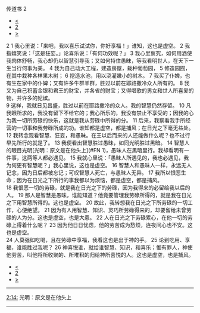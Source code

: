 ﻿





 传道书 2




* [<](bible/ECC01.md)
* [2](bible/ECC.md)
* [>](bible/ECC03.md)



 
2 
1 我心里说：「来吧，我以喜乐试试你，你好享福！」谁知，这也是虚空。 
2 我指嬉笑说：「这是狂妄。」论喜乐说：「有何功效呢？」 
3 我心里察究，如何用酒使我肉体舒畅，我心却仍以智慧引导我；又如何持住愚昧，等我看明世人，在天下一生当行何事为美。 
4 我为自己动大工程，建造房屋，栽种葡萄园， 
5 修造园囿，在其中栽种各样果木树； 
6 挖造水池，用以浇灌嫩小的树木。 
7 我买了仆婢，也有生在家中的仆婢；又有许多牛群羊群，胜过以前在耶路撒冷众人所有的。 
8 我又为自己积蓄金银和君王的财宝，并各省的财宝；又得唱歌的男女和世人所喜爱的物，并许多的妃嫔。  
9 这样，我就日见昌盛，胜过以前在耶路撒冷的众人。我的智慧仍然存留。 
10 凡我眼所求的，我没有留下不给它的；我心所乐的，我没有禁止不享受的；因我的心为我一切所劳碌的快乐，这就是我从劳碌中所得的分。 
11 后来，我察看我手所经营的一切事和我劳碌所成的功。谁知都是虚空，都是捕风；在日光之下毫无益处。 
12 我转念观看智慧、狂妄，和愚昧。在王以后而来的人还能做什么呢？也不过行早先所行的就是了。 
13 我便看出智慧胜过愚昧，如同光明胜过黑暗。 
14 智慧人的眼目光明[光明：原文是在他头上](#FN
1)，愚昧人在黑暗里行。我却看明有一件事，这两等人都必遇见。 
15 我就心里说：「愚昧人所遇见的，我也必遇见，我为何更有智慧呢？」我心里说，这也是虚空。 
16 智慧人和愚昧人一样，永远无人记念，因为日后都被忘记；可叹智慧人死亡，与愚昧人无异。 
17 我所以恨恶生命；因为在日光之下所行的事我都以为烦恼，都是虚空，都是捕风。  
18 我恨恶一切的劳碌，就是我在日光之下的劳碌，因为我得来的必留给我以后的人。 
19 那人是智慧是愚昧，谁能知道？他竟要管理我劳碌所得的，就是我在日光之下用智慧所得的。这也是虚空。 
20 故此，我转想我在日光之下所劳碌的一切工作，心便绝望。 
21 因为有人用智慧、知识、灵巧所劳碌得来的，却要留给未曾劳碌的人为分。这也是虚空，也是大患。 
22 人在日光之下劳碌累心，在他一切的劳碌上得着什么呢？ 
23 因为他日日忧虑，他的劳苦成为愁烦，连夜间心也不安。这也是虚空。  
24 人莫强如吃喝，且在劳碌中享福，我看这也是出于神的手。 
25 论到吃用、享福，谁能胜过我呢？ 
26 神喜悦谁，就给谁智慧、知识，和喜乐；惟有罪人，神使他劳苦，叫他将所收聚的、所堆积的归给神所喜悦的人。这也是虚空，也是捕风。 
* [<](bible/ECC01.md)
* [2](bible/ECC.md)
* [>](bible/ECC03.md)





---


[2:14:](#V14)
光明：原文是在他头上




---









